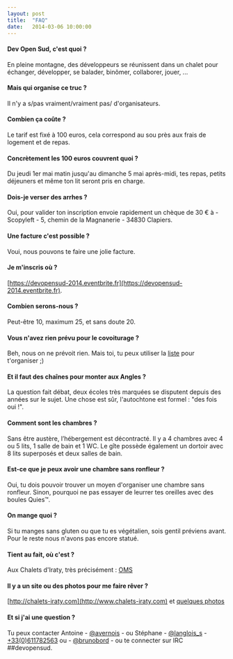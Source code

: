 ```yaml
---
layout: post
title:  "FAQ"
date:   2014-03-06 10:00:00
---
```

#### Dev Open Sud, c'est quoi ?
En pleine montagne, des développeurs se réunissent dans un chalet pour échanger, développer, se balader, binômer, collaborer, jouer, ...

#### Mais qui organise ce truc ?
Il n'y a s/pas vraiment/vraiment pas/ d'organisateurs.

#### Combien ça coûte ?
Le tarif est fixé à 100 euros, cela correspond au sou près aux frais de logement et de repas.

#### Concrètement les 100 euros couvrent quoi ?
Du jeudi 1er mai matin jusqu'au dimanche 5 mai après-midi, tes repas, petits déjeuners et même ton lit seront pris en charge.

#### Dois-je verser des arrhes ?
Oui, pour valider ton inscription envoie rapidement un chèque de 30 € à - Scopyleft - 5, chemin de la Magnanerie - 34830 Clapiers.

#### Une facture c'est possible ?
Voui, nous pouvons te faire une jolie facture.

#### Je m'inscris où ?
[https://devopensud-2014.eventbrite.fr](https://devopensud-2014.eventbrite.fr).

#### Combien serons-nous ?
Peut-être 10, maximum 25, et sans doute 20.

#### Vous n'avez rien prévu pour le covoiturage ?
Beh, nous on ne prévoit rien. Mais toi, tu peux utiliser la [liste](mailto:devopensud@librelist.com) pour t'organiser ;)

#### Et il faut des chaînes pour monter aux Angles ?
La question fait débat, deux écoles très marquées se disputent depuis des années sur le sujet. Une chose est sûr, l'autochtone est formel : "des fois oui !".

#### Comment sont les chambres ?
Sans être austère, l’hébergement est décontracté. Il y a 4 chambres avec 4 ou 5 lits, 1 salle de bain et 1 WC. Le gîte possède également un dortoir avec 8 lits superposés et deux salles de bain.

#### Est-ce que je peux avoir une chambre sans ronfleur ?
Oui, tu dois pouvoir trouver un moyen d'organiser une chambre sans ronfleur. Sinon, pourquoi ne pas essayer de leurrer tes oreilles avec des boules Quies™.

#### On mange quoi ?
Si tu manges sans gluten ou que tu es végétalien, sois gentil préviens avant. Pour le reste nous n'avons pas encore statué.

#### Tient au fait, où c'est ?
Aux Chalets d'Iraty, très précisément : [OMS](http://www.openstreetmap.org/#map=17/43.03726/-1.02744)

#### Il y a un site ou des photos pour me faire rêver ?
[http://chalets-iraty.com](http://www.chalets-iraty.com) et [quelques photos](https://duckduckgo.com/?q=%22chalets+d%27iraty%22+!gi)

#### Et si j'ai une question ?
Tu peux contacter Antoine - [@avernois](http://twitter.com/avernois) - ou Stéphane - [@langlois_s](http://twitter.com/langlois_s) - [+33(0)611782563](tel:+33611782563) ou - [@brunobord](http://twitter.com/brunobord) - ou te connecter sur IRC ##devopensud.
